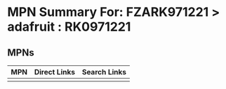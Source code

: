



# MPN Summary For: FZARK971221 > adafruit : RK0971221

## MPNs
  

|MPN|Direct Links|Search Links|
| :--- | :--- | :--- |
||||
